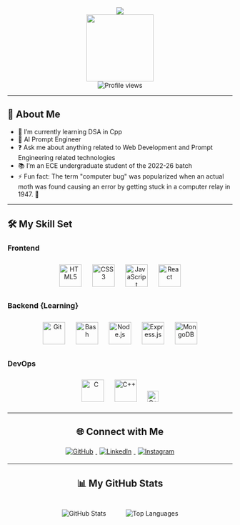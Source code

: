 <div align="center">
  <img src="https://readme-typing-svg.herokuapp.com?font=Dancing+Script&color=B13FDAFF&size=32&center=true&vCenter=true&width=700&height=150&lines=Hi+👋,+me+my+self+Ravi+Ranjan+Kumar;Web+Developer"/>
  <br/>
  <img src="https://blog.rapidapi.com/wp-content/uploads/2017/01/octocat.gif" align="center" height="150" width="150" />
  <br/>
  <img src="https://komarev.com/ghpvc/?username=RaviRanjanKumar8904&&style=flat-square" alt="Profile views" />
</div>  

---

## 🌟 About Me

- 🌱 I’m currently learning DSA in Cpp
- 🤖 AI Prompt Engineer
- ❓ Ask me about anything related to Web Development and Prompt Engineering related technologies
- 📚 I’m an ECE undergraduate student of the 2022-26 batch
- ⚡ Fun fact: The term "computer bug" was popularized when an actual moth was found causing an error by getting stuck in a computer relay in 1947. 🐛

---

## 🛠 My Skill Set

### Frontend
<div align="center">
  <img src="https://profilinator.rishav.dev/skills-assets/html5-original-wordmark.svg" alt="HTML5" height="50" style="margin: 10px;" />  
  <img src="https://profilinator.rishav.dev/skills-assets/css3-original-wordmark.svg" alt="CSS3" height="50" style="margin: 10px;" />  
  <img src="https://profilinator.rishav.dev/skills-assets/javascript-original.svg" alt="JavaScript" height="50" style="margin: 10px;" />  
  <img src="https://profilinator.rishav.dev/skills-assets/react-original-wordmark.svg" alt="React" height="50" style="margin: 10px;" />  
</div>

### Backend {Learning}
<div align="center">  
  <img src="https://profilinator.rishav.dev/skills-assets/git-scm-icon.svg" alt="Git" height="50" style="margin: 10px;" />  
  <img src="https://profilinator.rishav.dev/skills-assets/gnu_bash-icon.svg" alt="Bash" height="50" style="margin: 10px;" />  
  <img src="https://profilinator.rishav.dev/skills-assets/nodejs-original-wordmark.svg" alt="Node.js" height="50" style="margin: 10px;" />  
  <img src="https://profilinator.rishav.dev/skills-assets/express-original-wordmark.svg" alt="Express.js" height="50" style="margin: 10px;" />  
  <img src="https://profilinator.rishav.dev/skills-assets/mongodb-original-wordmark.svg" alt="MongoDB" height="50" style="margin: 10px;" />  
</div>

### DevOps
<div align="center">  
  <img src="https://profilinator.rishav.dev/skills-assets/c-original.svg" alt="C" height="50" style="margin: 10px;" />  
  <img src="https://profilinator.rishav.dev/skills-assets/cplusplus-original.svg" alt="C++" height="50" style="margin: 10px;" /> 
  <img src="https://camo.githubusercontent.com/caebdfcd25d2ada18008fcd3eda4cdab45248d8573b5ca42beb009946e3a7126/68747470733a2f2f696d672e736869656c64732e696f2f62616467652f626173685f7363726970742d2532333132313031312e7376673f7374796c653d706c6173746963266c6f676f3d676e752d62617368266c6f676f436f6c6f723d7768697465" alt="C++" height="25" style="margin: 10px;" /> 
  


---

## 🌐 Connect with Me

<div align="center">
  <a href="https://github.com/RaviRanjanKumar8904" target="_blank">
    <img src="https://img.shields.io/badge/github-%2324292e.svg?&style=for-the-badge&logo=github&logoColor=white" alt="GitHub" style="margin: 5px;" />
  </a>
  <a href="https://www.linkedin.com/in/raviranjankumar8904/" target="_blank">
    <img src="https://img.shields.io/badge/linkedin-%231E77B5.svg?&style=for-the-badge&logo=linkedin&logoColor=white" alt="LinkedIn" style="margin: 5px;" />
  </a>
  <a href="https://www.instagram.com/rvi.jpg/" target="_blank">
    <img src="https://img.shields.io/badge/instagram-%23000000.svg?&style=for-the-badge&logo=instagram&logoColor=white" alt="Instagram" style="margin: 5px;" />
  </a>
</div>

---

## 📊 My GitHub Stats

<div align="center">
  <img src="https://github-readme-stats.vercel.app/api?username=RaviRanjanKumar8904&show_icons=true&count_private=true&hide_border=true" alt="GitHub Stats" style="margin: 20px;" />
  <img src="https://github-readme-stats.vercel.app/api/top-langs/?username=RaviRanjanKumar8904&hide_border=true&layout=compact" alt="Top Languages" style="margin: 20px;" />
</div>